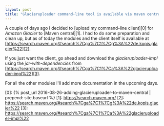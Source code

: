 ```yaml
---
layout: post
title: "Glacieruploader command-line tool is available via maven central"
---
```

A couple of days ago I decided to [upload my command-line client][0] for *Amazon Glacier* to [Maven central][1]. I had to do some preparation and clean up, but as of today the modules and the client itself is available at [https://search.maven.org/#search%7Cga%7C1%7Cg%3A%22de.kopis.glacier%22][2].

If you just want the client, go ahead and download the *glacieruploader-impl* using the *jar-with-dependencies* from [https://search.maven.org/#search%7Cga%7C1%7Ca%3A%22glacieruploader-impl%22][3].

For all the other modules I'll add more documentation in the upcoming days.

[0]: {% post_url 2016-08-26-adding-glacieruploader-to-maven-central | prepend: site.baseurl %}
[1]: https://search.maven.org/
[2]: https://search.maven.org/#search%7Cga%7C1%7Cg%3A%22de.kopis.glacier%22
[3]: https://search.maven.org/#search%7Cga%7C1%7Ca%3A%22glacieruploader-impl%22

